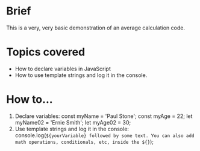 # Brief
This is a very, very basic demonstration of an average calculation code.

# Topics covered
- How to declare variables in JavaScript
- How to use template strings and log it in the console.
 
# How to...
1) Declare variables:
  const myName = 'Paul Stone';
  const myAge = 22;
  let myName02 = 'Ernie Smith';
  let myAge02 = 30;
2) Use template strings and log it in the console:
  console.log(`${yourVariable} followed by some text. You can also add math operations, conditionals,
   etc, inside the ${}`);
